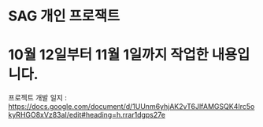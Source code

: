 # SAG 개인 프로잭트
# 10월 12일부터 11월 1일까지 작업한 내용입니다.

프로젝트 개발 일지 : https://docs.google.com/document/d/1UUnm6yhjAK2vT6JlfAMGSQK4Irc5okyRHGO8xVz83aI/edit#heading=h.rrar1dgps27e
